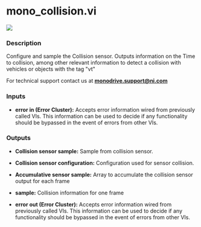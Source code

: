 # mono_collision.vi

<p class="img_container">
<img class="lg_img" src="../mono_collision.png"/>
</p>

### Description

Configure and sample the Collision sensor. Outputs information on the Time to collision, among other relevant information to detect a collision with vehicles or objects with the tag "vt" 

For technical support contact us at <b>monodrive.support@ni.com</b> 

### Inputs

- **error in (Error Cluster):** Accepts error information wired from previously called VIs. This information can be used to decide if any functionality should be bypassed in the event of errors from other VIs. 

### Outputs

- **Collision sensor sample:**  Sample from collision sensor. 
 

- **Collision sensor configuration:**  Configuration used for sensor collision.
 

- **Accumulative sensor sample:**  Array to accumulate the collision sensor output for each
frame
 

- **sample:**  Collision information for one frame
 

- **error out (Error Cluster):** Accepts error information wired from previously called VIs. This information can be used to decide if any functionality should be bypassed in the event of errors from other VIs. 

<p>&nbsp;</p>
